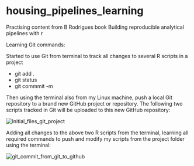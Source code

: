 # housing_pipelines_learning
Practising content from B Rodrigues book Building reproducible analytical pipelines with r

Learning Git commands: 

Started to use Git from terminal to track all changes to several R scripts in a project
- git add .
- git status
- git commmit -m

Then using the terminal also from my Linux machine, push a local Git repository to a brand new GitHub project or repository. The following two scripts tracked in Git will be uploaded to this new GitHub repository:

![Initial_files_git_project](https://github.com/Pablo-source/housing_pipelines_learning/assets/76554081/d8a9e14a-1404-43ad-a31a-bbaffe5a9c99)

Adding all changes to the above two R scripts from the terminal, learning all required commands to push and modify my scripts from the project folder using the terminal:

![git_commit_from_git_to_github](https://github.com/Pablo-source/housing_pipelines_learning/assets/76554081/5e3d2527-6271-449d-8ce9-ae1421d06b42)
